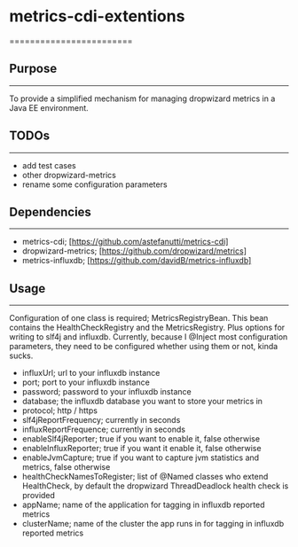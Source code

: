 # metrics-cdi-extentions
========================

## Purpose
----------

To provide a simplified mechanism for managing dropwizard metrics in a Java EE environment.  

## TODOs
--------

* add test cases
* other dropwizard-metrics
* rename some configuration parameters

## Dependencies
---------------

* metrics-cdi; [https://github.com/astefanutti/metrics-cdi]
* dropwizard-metrics; [https://github.com/dropwizard/metrics]
* metrics-influxdb; [https://github.com/davidB/metrics-influxdb]

## Usage
--------

Configuration of one class is required; MetricsRegistryBean.  This bean contains the HealthCheckRegistry and the MetricsRegistry.  Plus options for writing to slf4j and influxdb.
Currently, because I @Inject most configuration parameters, they need to be configured whether using them or not, kinda sucks.

* influxUrl; url to your influxdb instance
* port; port to your influxdb instance
* password; password to your influxdb instance
* database; the influxdb database you want to store your metrics in
* protocol; http / https
* slf4jReportFrequency; currently in seconds
* influxReportFrequence; currently in seconds
* enableSlf4jReporter; true if you want to enable it, false otherwise
* enableInfluxReporter; true if you want it enable it, false otherwise
* enableJvmCapture; true if you want to capture jvm statistics and metrics, false otherwise
* healthCheckNamesToRegister; list of @Named classes who extend HealthCheck, by default the dropwizard ThreadDeadlock health check is provided
* appName; name of the application for tagging in influxdb reported metrics
* clusterName; name of the cluster the app runs in for tagging in influxdb reported metrics
